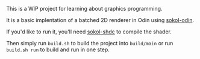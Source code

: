 This is a WIP project for learning about graphics programming.

It is a basic implentation of a batched 2D renderer in Odin using [sokol-odin](https://github.com/floooh/sokol-odin).

If you'd like to run it, you'll need [sokol-shdc](https://github.com/floooh/sokol-tools) to compile the shader.

Then simply run `build.sh` to build the project into `build/main` or run `build.sh run` to build and run in one step.
